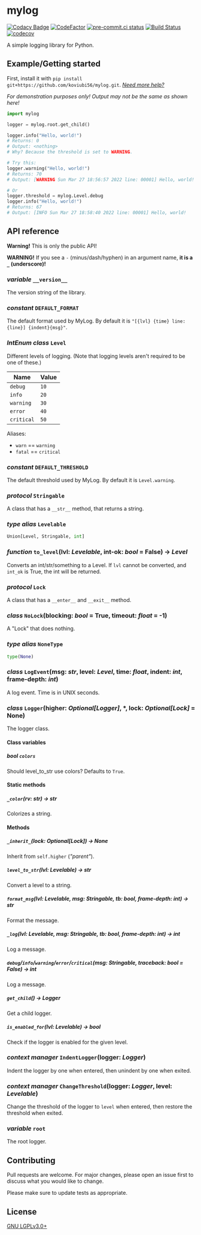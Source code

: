 # mylog

[![Codacy Badge](https://app.codacy.com/project/badge/Grade/60939547f7b344bea1094f4c90ee69bb)](https://www.codacy.com/gh/koviubi56/mylog/dashboard?utm_source=github.com&utm_medium=referral&utm_content=koviubi56/mylog&utm_campaign=Badge_Grade)
[![CodeFactor](https://www.codefactor.io/repository/github/koviubi56/mylog/badge)](https://www.codefactor.io/repository/github/koviubi56/mylog)
[![pre-commit.ci status](https://results.pre-commit.ci/badge/github/koviubi56/mylog/main.svg)](https://results.pre-commit.ci/latest/github/koviubi56/mylog/main)
[![Build Status](https://app.travis-ci.com/koviubi56/mylog.svg?branch=main)](https://app.travis-ci.com/koviubi56/mylog)
[![codecov](https://codecov.io/gh/koviubi56/mylog/branch/main/graph/badge.svg?token=PFHDLZJMVL)](https://codecov.io/gh/koviubi56/mylog)

A simple logging library for Python.

## Example/Getting started

First, install it with `pip install git+https://github.com/koviubi56/mylog.git`. [_Need more help?_](https://packaging.python.org/en/latest/tutorials/installing-packages/)

_For demonstration purposes only! Output may not be the same as shown here!_

```py
import mylog

logger = mylog.root.get_child()

logger.info("Hello, world!")
# Returns: 0
# Output: <nothing>
# Why? Because the threshold is set to WARNING.

# Try this:
logger.warning("Hello, world!")
# Returns: 70
# Output: [WARNING Sun Mar 27 18:56:57 2022 line: 00001] Hello, world!

# Or
logger.threshold = mylog.Level.debug
logger.info("Hello, world!")
# Returns: 67
# Output: [INFO Sun Mar 27 18:58:40 2022 line: 00001] Hello, world!
```

## API reference

**Warning!** This is only the public API!

**WARNING!** If you see a `-` (minus/dash/hyphen) in an argument name, **it is a `_` (underscore)!**

### _variable_ `__version__`

The version string of the library.

### _constant_ `DEFAULT_FORMAT`

The default format used by MyLog.
By default it is `"[{lvl} {time} line: {line}] {indent}{msg}"`.

### _IntEnum class_ `Level`

Different levels of logging. (Note that logging levels aren't required to be one of these.)

| Name       | Value |
| ---------- | ----- |
| `debug`    | `10`  |
| `info`     | `20`  |
| `warning`  | `30`  |
| `error`    | `40`  |
| `critical` | `50`  |

Aliases:

- `warn` == `warning`
- `fatal` == `critical`

### _constant_ `DEFAULT_THRESHOLD`

The default threshold used by MyLog.
By default it is `Level.warning`.

### _protocol_ `Stringable`

A class that has a `__str__` method, that returns a string.

### _type alias_ `Levelable`

```py
Union[Level, Stringable, int]
```

### _function_ `to_level`(lvl: _Levelable_, int-ok: _bool_ = False) -> _Level_

Converts an int/str/something to a Level. If `lvl` cannot be converted, and `int_ok` is True, the int will be returned.

### _protocol_ `Lock`

A class that has a `__enter__` and `__exit__` method.

### _class_ `NoLock`(blocking: _bool_ = True, timeout: _float_ = -1)

A "Lock" that does nothing.

### _type alias_ `NoneType`

```py
type(None)
```

### _class_ `LogEvent`(msg: _str_, level: _Level_, time: _float_, indent: _int_, frame-depth: _int_)

A log event.
Time is in UNIX seconds.

### _class_ `Logger`(higher: _Optional[Logger]_, \*, lock: _Optional[Lock]_ = None)

The logger class.

#### Class variables

##### _bool_ `colors`

Should level_to_str use colors? Defaults to `True`.

#### Static methods

##### `_color`(rv: _str_) -> _str_

Colorizes a string.

#### Methods

##### `_inherit_`(lock: _Optional[Lock]_) -> _None_

Inherit from `self.higher` (_"parent"_).

##### `level_to_str`(lvl: _Levelable_) -> _str_

Convert a level to a string.

##### `format_msg`(lvl: _Levelable_, msg: _Stringable_, tb: _bool_, frame-depth: _int_) -> _str_

Format the message.

##### `_log`(lvl: _Levelable_, msg: _Stringable_, tb: _bool_, frame-depth: _int_) -> _int_

Log a message.

##### `debug`/`info`/`warning`/`error`/`critical`(msg: _Stringable_, traceback: _bool_ = False) -> _int_

Log a message.

##### `get_child`() -> _Logger_

Get a child logger.

##### `is_enabled_for`(lvl: _Levelable_) -> _bool_

Check if the logger is enabled for the given level.

### _context manager_ `IndentLogger`(logger: _Logger_)

Indent the logger by one when entered, then unindent by one when exited.

### _context manager_ `ChangeThreshold`(logger: _Logger_, level: _Levelable_)

Change the threshold of the logger to `level` when entered, then restore the threshold when exited.

### _variable_ `root`

The root logger.

## Contributing

Pull requests are welcome. For major changes, please open an issue first to discuss what you would like to change.

Please make sure to update tests as appropriate.

## License

[GNU LGPLv3.0+](https://www.gnu.org/licenses/lgpl-3.0.en.html)
